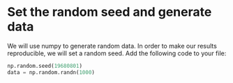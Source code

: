 # Set the random seed and generate data

We will use numpy to generate random data. In order to make our results reproducible, we will set a random seed. Add the following code to your file:

```python
np.random.seed(19680801)
data = np.random.randn(1000)
```
